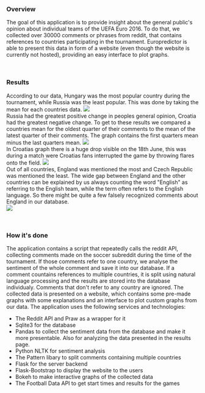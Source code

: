 <h3>Overview</h3>
<p> The goal of this application is to provide insight about the general public's opinion about individual teams of the UEFA Euro 2016. To do that, we collected over 30000 comments or phrases from reddit, that contains references to countries participating in the tournament. Europredictor is able to present this data in form of a website (even though the website is currently not hosted), providing an easy interface to plot graphs. </p>
<br>

<h3>Results</h3>
<p>According to our data, Hungary was the most popular country during the tournament, while Russia was the least popular. This was done by taking the mean for each countries data.
<img src="http://i.imgur.com/HVJAzb5.png"></img><br>
Russia had the greatest positive change in peoples general opinion, Croatia had the greatest negative change. To get to these results we compared a countries mean for the oldest quarter of their comments to the mean of the latest quarter of their comments. The graph contains the first quarters mean minus the last quarters mean.
<img src="http://i.imgur.com/nGN7OcV.png"></img><br>
In Croatias graph there is a huge drop visible on the 18th June, this was during a match were Croatias fans interrupted the game by throwing flares onto the field.
<img src="http://i.imgur.com/MjrWLnl.png"></img><br>
Out of all countries, England was mentioned the most and Czech Republic was mentioned the least. The wide gap between England and the other countries can be explained by us always counting the word "English" as referring to the English team, while the term often refers to the English language. So there might be quite a few falsely recognized comments about England in our database.<br>
<img src="http://i.imgur.com/HG91DpA.png"></img>
</p>
<br>

<h3> How it's done </h3>
The application contains a script that repeatedly calls the reddit API, collecting comments made on the soccer subreddit during the time of the tournament. If those comments refer to one country, we analyse the sentiment of the whole comment and save it into our database. If a comment countains references to multiple countries, it is split using natural language processing and the results are stored into the database individualy. Comments that don't refer to any country are ignored.
The collected data is presented on a website, which contains some pre-made graphs with some explanations and an interface to plot custom graphs from our data.
The application uses the following services and technologies:
<ul>
<li>The Reddit API and Praw as a wrapper for it</li>
<li>Sqlite3 for the database</li>
<li>Pandas to collect the sentiment data from the database and make it more presentable. Also for analyzing the data presented in the results page.</li>
<li>Python NLTK for sentiment analysis</li>
<li>The Pattern libary to split comments containing multiple countries</li>
<li>Flask for the server backend</li>
<li>Flask-Bootstrap to display the website to the users</li>
<li>Bokeh to make interactive graphs of the collected data</li>
<li>The Football Data API to get start times and results for the games</li>
</ul>
</p>
<br>

